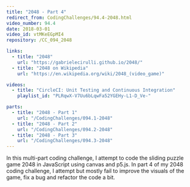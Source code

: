 ```yaml
---
title: "2048 - Part 4"
redirect_from: CodingChallenges/94.4-2048.html
video_number: 94.4
date: 2018-03-01
video_id: vtMKeEGpMI4
repository: /CC_094_2048

links:
  - title: "2048"
    url: "https://gabrielecirulli.github.io/2048/"
  - title: "2048 on Wikipedia"
    url: "https://en.wikipedia.org/wiki/2048_(video_game)"

videos:
  - title: "CircleCI: Unit Testing and Continuous Integration"
    playlist_id: "PLRqwX-V7Uu6bLqwFa52YGEHy-L1-D_Ve-"

parts:
  - title: "2048 - Part 1"
    url: "/CodingChallenges/094.1-2048"
  - title: "2048 - Part 2"
    url: "/CodingChallenges/094.2-2048"
  - title: "2048 - Part 3"
    url: "/CodingChallenges/094.3-2048"
---
```


In this multi-part coding challenge, I attempt to code the sliding puzzle game 2048 in JavaScript using canvas and p5.js. In part 4 of my 2048 coding challenge, I attempt but mostly fail to improve the visuals of the game, fix a bug and refactor the code a bit.

